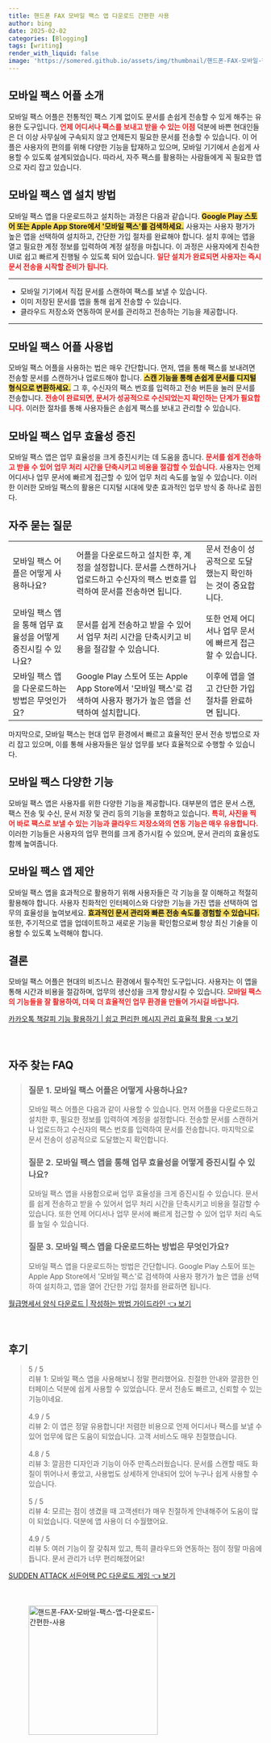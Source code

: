 ```yaml
---
title: 핸드폰 FAX 모바일 팩스 앱 다운로드 간편한 사용
author: bing
date: 2025-02-02
categories: [Blogging]
tags: [writing]
render_with_liquid: false
image: 'https://somered.github.io/assets/img/thumbnail/핸드폰-FAX-모바일-팩스-앱-다운로드-간편한-사용.webp'
---
```



<h2 id='모바일_팩스_어플_소개'>모바일 팩스 어플 소개</h2>

<p>모바일 팩스 어플은 전통적인 팩스 기계 없이도 문서를 손쉽게 전송할 수 있게 해주는 유용한 도구입니다. <b><span style="color: #ee2323;">언제 어디서나 팩스를 보내고 받을 수 있는 이점</span></b> 덕분에 바쁜 현대인들은 더 이상 사무실에 구속되지 않고 언제든지 필요한 문서를 전송할 수 있습니다. 이 어플은 사용자의 편의를 위해 다양한 기능을 탑재하고 있으며, 모바일 기기에서 손쉽게 사용할 수 있도록 설계되었습니다. 따라서, 자주 팩스를 활용하는 사람들에게 꼭 필요한 앱으로 자리 잡고 있습니다.</p>

<h2 id='모바일_팩스_앱_설치_방법'>모바일 팩스 앱 설치 방법</h2>

<p>모바일 팩스 앱을 다운로드하고 설치하는 과정은 다음과 같습니다. <b><span style="background-color: #ffe066;">Google Play 스토어 또는 Apple App Store에서 '모바일 팩스'를 검색하세요.</span></b> 사용자는 사용자 평가가 높은 앱을 선택하여 설치하고, 간단한 가입 절차를 완료해야 합니다. 설치 후에는 앱을 열고 필요한 계정 정보를 입력하여 계정 설정을 마칩니다. 이 과정은 사용자에게 친숙한 UI로 쉽고 빠르게 진행될 수 있도록 되어 있습니다. <b><span style="color: #ee2323;">일단 설치가 완료되면 사용자는 즉시 문서 전송을 시작할 준비가 됩니다.</span></b></p>

<hr />

<ul>
    <li>모바일 기기에서 직접 문서를 스캔하여 팩스를 보낼 수 있습니다.</li>
    <li>이미 저장된 문서를 앱을 통해 쉽게 전송할 수 있습니다.</li>
    <li>클라우드 저장소와 연동하여 문서를 관리하고 전송하는 기능을 제공합니다.</li>
</ul>

<hr />

<h2 id='모바일_팩스_어플_사용법'>모바일 팩스 어플 사용법</h2>

<p>모바일 팩스 어플을 사용하는 법은 매우 간단합니다. 먼저, 앱을 통해 팩스를 보내려면 전송할 문서를 스캔하거나 업로드해야 합니다. <b><span style="background-color: #ffe066;">스캔 기능을 통해 손쉽게 문서를 디지털 형식으로 변환하세요.</span></b> 그 후, 수신자의 팩스 번호를 입력하고 전송 버튼을 눌러 문서를 전송합니다. <b><span style="color: #ee2323;">전송이 완료되면, 문서가 성공적으로 수신되었는지 확인하는 단계가 필요합니다.</span></b> 이러한 절차를 통해 사용자들은 손쉽게 팩스를 보내고 관리할 수 있습니다.</p>

<h2 id='모바일_팩스_업무_효율성_증진'>모바일 팩스 업무 효율성 증진</h2>

<p>모바일 팩스 앱은 업무 효율성을 크게 증진시키는 데 도움을 줍니다. <b><span style="color: #ee2323;">문서를 쉽게 전송하고 받을 수 있어 업무 처리 시간을 단축시키고 비용을 절감할 수 있습니다.</span></b> 사용자는 언제 어디서나 업무 문서에 빠르게 접근할 수 있어 업무 처리 속도를 높일 수 있습니다. 이러한 이러한 모바일 팩스의 활용은 디지털 시대에 맞춘 효과적인 업무 방식 중 하나로 꼽힌다.</p>

<h2 id='자주_묻는_질문'>자주 묻는 질문</h2>

<table>
    <tr>
        <td>모바일 팩스 어플은 어떻게 사용하나요?</td>
        <td>어플을 다운로드하고 설치한 후, 계정을 설정합니다. 문서를 스캔하거나 업로드하고 수신자의 팩스 번호를 입력하여 문서를 전송하면 됩니다.</td>
        <td>문서 전송이 성공적으로 도달했는지 확인하는 것이 중요합니다.</td>
    </tr>
    <tr>
        <td>모바일 팩스 앱을 통해 업무 효율성을 어떻게 증진시킬 수 있나요?</td>
        <td>문서를 쉽게 전송하고 받을 수 있어서 업무 처리 시간을 단축시키고 비용을 절감할 수 있습니다.</td>
        <td>또한 언제 어디서나 업무 문서에 빠르게 접근할 수 있습니다.</td>
    </tr>
    <tr>
        <td>모바일 팩스 앱을 다운로드하는 방법은 무엇인가요?</td>
        <td>Google Play 스토어 또는 Apple App Store에서 '모바일 팩스'로 검색하여 사용자 평가가 높은 앱을 선택하여 설치합니다.</td>
        <td>이후에 앱을 열고 간단한 가입 절차를 완료하면 됩니다.</td>
    </tr>
</table>

<p>마지막으로, 모바일 팩스는 현대 업무 환경에서 빠르고 효율적인 문서 전송 방법으로 자리 잡고 있으며, 이를 통해 사용자들은 일상 업무를 보다 효율적으로 수행할 수 있습니다.</p>

<h2 id='모바일_팩스_다양한_기능'>모바일 팩스 다양한 기능</h2>

<p>모바일 팩스 앱은 사용자를 위한 다양한 기능을 제공합니다. 대부분의 앱은 문서 스캔, 팩스 전송 및 수신, 문서 저장 및 관리 등의 기능을 포함하고 있습니다. <b><span style="color: #ee2323;">특히, 사진을 찍어 바로 팩스로 보낼 수 있는 기능과 클라우드 저장소와의 연동 기능은 매우 유용합니다.</span></b> 이러한 기능들은 사용자의 업무 편의를 크게 증가시킬 수 있으며, 문서 관리의 효율성도 함께 높여줍니다.</p>

<h2 id='모바일_팩스_앱_제안'>모바일 팩스 앱 제안</h2>

<p>모바일 팩스 앱을 효과적으로 활용하기 위해 사용자들은 각 기능을 잘 이해하고 적절히 활용해야 합니다. 사용자 친화적인 인터페이스와 다양한 기능을 가진 앱을 선택하여 업무의 효율성을 높여보세요. <b><span style="background-color: #ffe066;">효과적인 문서 관리와 빠른 전송 속도를 경험할 수 있습니다.</span></b> 또한, 주기적으로 앱을 업데이트하고 새로운 기능을 확인함으로써 항상 최신 기술을 이용할 수 있도록 노력해야 합니다.</p>

<h2 id='결론'>결론</h2>

<p>모바일 팩스 어플은 현대의 비즈니스 환경에서 필수적인 도구입니다. 사용자는 이 앱을 통해 시간과 비용을 절감하며, 업무의 생산성을 크게 향상시킬 수 있습니다. <b><span style="color: #ee2323;">모바일 팩스의 기능들을 잘 활용하여, 더욱 더 효율적인 업무 환경을 만들어 가시길 바랍니다.</span></b></p>


<p><a class="click-button" title="카카오톡 책갈피 기능 활용하기 | 쉽고 편리한 메시지 관리 효율적 활용" href="https://somered.github.io/posts/%EC%B9%B4%EC%B9%B4%EC%98%A4%ED%86%A1-%EC%B1%85%EA%B0%88%ED%94%BC-%EA%B8%B0%EB%8A%A5-%ED%99%9C%EC%9A%A9%ED%95%98%EA%B8%B0-%EC%89%BD%EA%B3%A0-%ED%8E%B8%EB%A6%AC%ED%95%9C-%EB%A9%94%EC%8B%9C%EC%A7%80-%EA%B4%80%EB%A6%AC-%ED%9A%A8%EC%9C%A8%EC%A0%81-%ED%99%9C%EC%9A%A9/" rel="dofollow">카카오톡 책갈피 기능 활용하기 | 쉽고 편리한 메시지 관리 효율적 활용 👈 보기</a></p><br>
<h2 id='자주_찾는_FAQ'>자주 찾는 FAQ</h2>
<div itemscope="" itemtype="https://schema.org/FAQPage"> 
<blockquote> 
<div itemscope="" itemprop="mainEntity" itemtype="https://schema.org/Question"> 
<h3 itemprop="name">질문 1. 모바일 팩스 어플은 어떻게 사용하나요?</h3> 
<div itemscope="" itemprop="acceptedAnswer" itemtype="https://schema.org/Answer"> 
<span itemprop="text"> 
<p>모바일 팩스 어플은 다음과 같이 사용할 수 있습니다. 먼저 어플을 다운로드하고 설치한 후, 필요한 정보를 입력하여 계정을 설정합니다. 전송할 문서를 스캔하거나 업로드하고 수신자의 팩스 번호를 입력하여 문서를 전송합니다. 마지막으로 문서 전송이 성공적으로 도달했는지 확인합니다.</p> 
</span> 
</div> 
</div> 

<div itemscope="" itemprop="mainEntity" itemtype="https://schema.org/Question"> 
<h3 itemprop="name">질문 2. 모바일 팩스 앱을 통해 업무 효율성을 어떻게 증진시킬 수 있나요?</h3> 
<div itemscope="" itemprop="acceptedAnswer" itemtype="https://schema.org/Answer"> 
<span itemprop="text"> 
<p>모바일 팩스 앱을 사용함으로써 업무 효율성을 크게 증진시킬 수 있습니다. 문서를 쉽게 전송하고 받을 수 있어서 업무 처리 시간을 단축시키고 비용을 절감할 수 있습니다. 또한 언제 어디서나 업무 문서에 빠르게 접근할 수 있어 업무 처리 속도를 높일 수 있습니다.</p> 
</span> 
</div> 
</div> 

<div itemscope="" itemprop="mainEntity" itemtype="https://schema.org/Question"> 
<h3 itemprop="name">질문 3. 모바일 팩스 앱을 다운로드하는 방법은 무엇인가요?</h3> 
<div itemscope="" itemprop="acceptedAnswer" itemtype="https://schema.org/Answer"> 
<span itemprop="text"> 
<p>모바일 팩스 앱을 다운로드하는 방법은 간단합니다. Google Play 스토어 또는 Apple App Store에서 '모바일 팩스'로 검색하여 사용자 평가가 높은 앱을 선택하여 설치하고, 앱을 열어 간단한 가입 절차를 완료하면 됩니다.</p> 
</span> 
</div> 
</div> 
</blockquote> 
</div>
<p><a class="click-button" title="월급명세서 양식 다운로드 | 작성하는 방법 가이드라인" href="https://somered.github.io/posts/%EC%9B%94%EA%B8%89%EB%AA%85%EC%84%B8%EC%84%9C-%EC%96%91%EC%8B%9D-%EB%8B%A4%EC%9A%B4%EB%A1%9C%EB%93%9C-%EC%9E%91%EC%84%B1%ED%95%98%EB%8A%94-%EB%B0%A9%EB%B2%95-%EA%B0%80%EC%9D%B4%EB%93%9C%EB%9D%BC%EC%9D%B8/" rel="dofollow">월급명세서 양식 다운로드 | 작성하는 방법 가이드라인 👈 보기</a></p><br>
<h2 id='후기'>후기</h2>
<div itemscope itemtype="https://schema.org/Product">
  <blockquote>
  <div itemprop="review" itemscope itemtype="https://schema.org/Review">
      <div itemprop="reviewRating" itemscope itemtype="https://schema.org/Rating"> <span itemprop="ratingValue">5</span> / <span itemprop="bestRating">5</span> </div>
      <span itemprop="reviewBody">리뷰 1: 모바일 팩스 앱을 사용해보니 정말 편리했어요. 친절한 안내와 깔끔한 인터페이스 덕분에 쉽게 사용할 수 있었습니다. 문서 전송도 빠르고, 신뢰할 수 있는 기능이네요.</span>
  </div>
  <br>
  <div itemprop="review" itemscope itemtype="https://schema.org/Review">
      <div itemprop="reviewRating" itemscope itemtype="https://schema.org/Rating"> <span itemprop="ratingValue">4.9</span> / <span itemprop="bestRating">5</span> </div>
      <span itemprop="reviewBody">리뷰 2: 이 앱은 정말 유용합니다! 저렴한 비용으로 언제 어디서나 팩스를 보낼 수 있어 업무에 많은 도움이 되었습니다. 고객 서비스도 매우 친절했습니다.</span>
  </div>
  <br>
  <div itemprop="review" itemscope itemtype="https://schema.org/Review">
      <div itemprop="reviewRating" itemscope itemtype="https://schema.org/Rating"> <span itemprop="ratingValue">4.8</span> / <span itemprop="bestRating">5</span> </div>
      <span itemprop="reviewBody">리뷰 3: 깔끔한 디자인과 기능이 아주 만족스러웠습니다. 문서를 스캔할 때도 화질이 뛰어나서 좋았고, 사용법도 상세하게 안내되어 있어 누구나 쉽게 사용할 수 있습니다.</span>
  </div>
  <br>
  <div itemprop="review" itemscope itemtype="https://schema.org/Review">
      <div itemprop="reviewRating" itemscope itemtype="https://schema.org/Rating"> <span itemprop="ratingValue">5</span> / <span itemprop="bestRating">5</span> </div>
      <span itemprop="reviewBody">리뷰 4: 모르는 점이 생겼을 때 고객센터가 매우 친절하게 안내해주어 도움이 많이 되었습니다. 덕분에 앱 사용이 더 수월했어요.</span>
  </div>
  <br>
  <div itemprop="review" itemscope itemtype="https://schema.org/Review">
      <div itemprop="reviewRating" itemscope itemtype="https://schema.org/Rating"> <span itemprop="ratingValue">4.9</span> / <span itemprop="bestRating">5</span> </div>
      <span itemprop="reviewBody">리뷰 5: 여러 기능이 잘 갖춰져 있고, 특히 클라우드와 연동하는 점이 정말 마음에 듭니다. 문서 관리가 너무 편리해졌어요!</span>
  </div>
  </blockquote>
</div>
<p><a class="click-button" title="SUDDEN ATTACK 서든어택 PC 다운로드 게임" href="https://somered.github.io/posts/SUDDEN-ATTACK-%EC%84%9C%EB%93%A0%EC%96%B4%ED%83%9D-PC-%EB%8B%A4%EC%9A%B4%EB%A1%9C%EB%93%9C-%EA%B2%8C%EC%9E%84/" rel="dofollow">SUDDEN ATTACK 서든어택 PC 다운로드 게임 👈 보기</a></p><br>
<figure class="image"><img src="https://somered.github.io/assets/img/thumbnail/핸드폰-FAX-모바일-팩스-앱-다운로드-간편한-사용.webp" alt="핸드폰-FAX-모바일-팩스-앱-다운로드-간편한-사용" width="256" height="256"></figure>